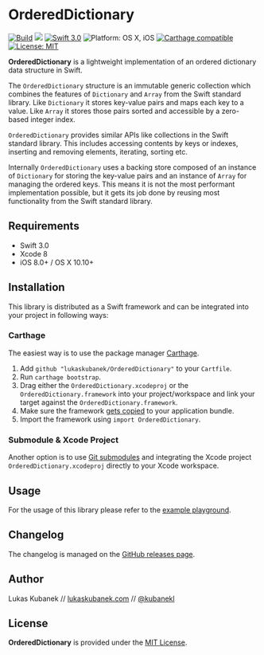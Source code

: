 # OrderedDictionary

[![][image-1]][1] [![][image-2]][2] [![][image-3]][3] ![][image-4] [![][image-5]][4] [![][image-6]][5]

**OrderedDictionary** is a lightweight implementation of an ordered dictionary data structure in Swift.

The `OrderedDictionary` structure is an immutable generic collection which combines the features of `Dictionary` and `Array` from the Swift standard library. Like `Dictionary` it stores key-value pairs and maps each key to a value. Like `Array` it stores those pairs sorted and accessible by a zero-based integer index.

`OrderedDictionary` provides similar APIs like collections in the Swift standard library. This includes accessing contents by keys or indexes, inserting and removing elements, iterating, sorting etc.

Internally `OrderedDictionary` uses a backing store composed of an instance of `Dictionary` for storing the key-value pairs and an instance of `Array` for managing the ordered keys. This means it is not the most performant implementation possible, but it gets its job done by reusing most functionality from the Swift standard library.

## Requirements

- Swift 3.0
- Xcode 8
- iOS 8.0+ / OS X 10.10+

## Installation

This library is distributed as a Swift framework and can be integrated into your project in following ways:

### Carthage

The easiest way is to use the package manager [Carthage][6].

1. Add `github "lukaskubanek/OrderedDictionary"` to your `Cartfile`.
2. Run `carthage bootstrap`.
3. Drag either the `OrderedDictionary.xcodeproj` or the `OrderedDictionary.framework` into your project/workspace and link your target against the `OrderedDictionary.framework`.
4. Make sure the framework [gets copied][7] to your application bundle.
5. Import the framework using `import OrderedDictionary`.

### Submodule & Xcode Project

Another option is to use [Git submodules][8] and integrating the Xcode project `OrderedDictionary.xcodeproj` directly to your Xcode workspace.

## Usage

For the usage of this library please refer to the [example playground][9].

## Changelog

The changelog is managed on the [GitHub releases page][10].

## Author

Lukas Kubanek // [lukaskubanek.com][11] // [@kubanekl][12]

## License

**OrderedDictionary** is provided under the [MIT License][13].

[1]:	https://travis-ci.org/lukaskubanek/OrderedDictionary
[2]:	https://github.com/lukaskubanek/OrderedDictionary/releases
[3]:	https://developer.apple.com/swift/
[4]:	https://github.com/Carthage/Carthage
[5]:	LICENSE.md
[6]:	https://github.com/Carthage/Carthage
[7]:	https://github.com/Carthage/Carthage#adding-frameworks-to-an-application
[8]:	http://git-scm.com/book/en/v2/Git-Tools-Submodules
[9]:	Playgrounds/OrderedDictionary.playground/Contents.swift
[10]:	https://github.com/lukaskubanek/OrderedDictionary/releases
[11]:	http://lukaskubanek.com
[12]:	https://twitter.com/kubanekl
[13]:	LICENSE.md

[image-1]:	https://img.shields.io/travis/lukaskubanek/OrderedDictionary.svg?style=flat-square "Build"
[image-2]:	https://img.shields.io/github/release/lukaskubanek/OrderedDictionary.svg?style=flat-square
[image-3]:	https://img.shields.io/badge/Swift-3.0-orange.svg?style=flat-square "Swift 3.0"
[image-4]:	https://img.shields.io/badge/platform-macOS/iOS-yellowgreen.svg?style=flat-square "Platform: OS X, iOS"
[image-5]:	https://img.shields.io/badge/Carthage-compatible-4BC51D.svg?style=flat-square "Carthage compatible"
[image-6]:	https://img.shields.io/badge/license-MIT-lightgrey.svg?style=flat-square "License: MIT"

